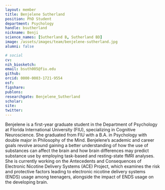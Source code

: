 ```yaml
---
layout: member
title: Benjelene Sutherland
position: PhD Student
department: Psychology
handle: bsutherland
nickname: Benji
science_names: [Sutherland B, Sutherland BD]
image: /assets/images/team/benjelene-sutherland.jpg
alumni: false

# social
cv:
nih_biosketch:
email: bsuth005@fiu.edu
github:
orcid: 0000-0003-1721-9554
osf:
figshare:
publons:
researchgate: Benjelene_Sutherland
scholar:
site:
twitter:
---
```

Benjelene is a first-year graduate student in the Department of Psychology at Florida International University (FIU), specializing in Cognitive Neuroscience. She graduated from FIU with a B.A. in Psychology with double major in Philosophy of the Mind. Benjelene’s academic and career goals revolve around gaining a better understanding of how the use of substances can affect the brain and how brain differences may predict substance use by employing task-based and resting-state fMRI analyses. She is currently working on the Antecedents and Consequences of Electronic Nicotine Delivery Systems (ACE) Project, which examines the risk and protective factors leading to electronic nicotine delivery systems (ENDS) usage among teenagers, alongside the impact of ENDS usage on the developing brain.
